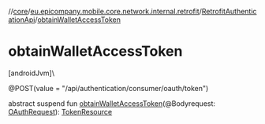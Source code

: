 //[core](../../../index.md)/[eu.epicompany.mobile.core.network.internal.retrofit](../index.md)/[RetrofitAuthenticationApi](index.md)/[obtainWalletAccessToken](obtain-wallet-access-token.md)

# obtainWalletAccessToken

[androidJvm]\

@POST(value = &quot;/api/authentication/consumer/oauth/token&quot;)

abstract suspend fun [obtainWalletAccessToken](obtain-wallet-access-token.md)(@Bodyrequest: [OAuthRequest](../../eu.epicompany.mobile.core.network.model.authentication/-o-auth-request/index.md)): [TokenResource](../../eu.epicompany.mobile.core.network.model/-token-resource/index.md)
